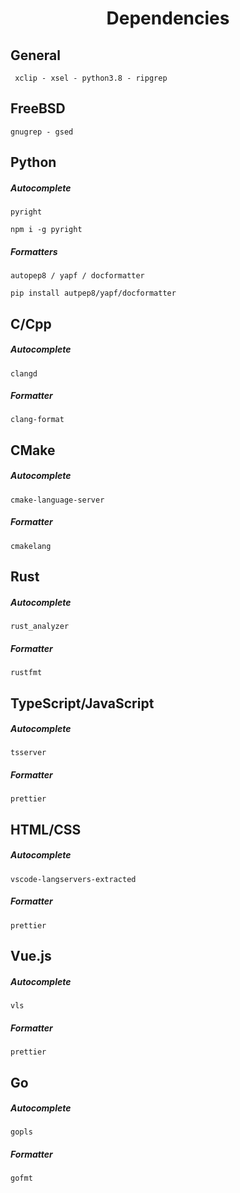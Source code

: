 <h1 align="center">Dependencies</h1>

## General
```
 xclip - xsel - python3.8 - ripgrep
```

## FreeBSD
```
gnugrep - gsed
```
## Python
##### Autocomplete
```
pyright
```
`npm i -g pyright`
##### Formatters
```
autopep8 / yapf / docformatter
```
`pip install autpep8/yapf/docformatter` 
## C/Cpp
##### Autocomplete
```
clangd
```
##### Formatter
```
clang-format
```
## CMake
##### Autocomplete
```
cmake-language-server
```
##### Formatter
```
cmakelang
```

## Rust
##### Autocomplete
```
rust_analyzer
```
##### Formatter
```
rustfmt
```
## TypeScript/JavaScript
##### Autocomplete
```
tsserver
```
##### Formatter
```
prettier
```
## HTML/CSS
##### Autocomplete
```
vscode-langservers-extracted
```
##### Formatter
```
prettier
```
## Vue.js
##### Autocomplete
```
vls
```
##### Formatter
```
prettier
```
## Go
##### Autocomplete
```
gopls
```
##### Formatter
```
gofmt
